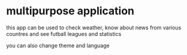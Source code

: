 # multipurpose application 

this app can be used to check weather, know about news from various countres and see futball leagues and statistics

you can also change theme and language
